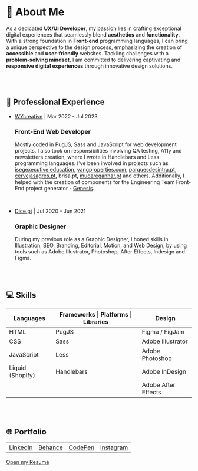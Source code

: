 <h1>👋 About Me</h1>
<p>As a dedicated <strong>UX/UI Developer</strong>, my passion lies in crafting exceptional digital experiences that seamlessly blend <strong>aesthetics</strong> and <strong>functionality</strong>. With a strong foundation in <strong>Front-end</strong> programming languages, I can bring a unique perspective to the design process, emphasizing the creation of <strong>accessible</strong> and <strong>user-friendly</strong> websites. Tackling challenges with a <strong>problem-solving mindset</strong>, I am committed to delivering captivating and <strong>responsive digital experiences</strong> through innovative design solutions.</p>
<br><br>

<h2>💼 Professional Experience</h2>
<ul>
  <li>
    <p><a href="https://wycreative.com/">WYcreative</a> | Mar 2022 - Jul 2023</p>
    <h3>Front-End Web Developer</h3>
    <p>Mostly coded in PugJS, Sass and JavaScript for web development projects. I also took on responsibilities involving QA testing, A11y and newsletters creation, where I wrote in Handlebars and Less programming languages. I’ve been involved in projects such as <a href="https://isegexecutive.education/">isegexecutive.education</a>, <a href="https://www.vangproperties.com/en/">vangproperties.com</a>, <a href="https://www.parquesdesintra.pt/pt/">parquesdesintra.pt</a>, <a href="https://www.cervejasagres.pt/pt/">cervejasagres.pt</a>, <ahref="https://www.brisa.pt/pt/">brisa.pt</a>, <a href="https://mudareganhar.pt">mudareganhar.pt</a> and others. Additionally, I helped with the creation of components for the Engineering Team Front-End project generator - <a href="https://github.com/WYcreative/genesis">Genesis</a>.</p>
    <br>
  </li>
  <li>
    <p><a href="https://www.dice.pt/">Dice.pt</a> | Jul 2020 - Jun 2021</p>
    <h3>Graphic Designer</h3>
    <p>During my previous role as a Graphic Designer, I honed skills in Illustration, SEO, Branding, Editorial, Motion, and Web Design, by using tools such as Adobe Illustrator, Photoshop, After Effects, Indesign and Figma.</p>
  </li>
</ul>
<br><br>

<h2>💻 Skills</h2>
<table>
  <thead>
    <tr>
      <th>Languages</th>
      <th>Frameworks | Platforms | Libraries</th>
      <th>Design</th>
    </tr>
  </thead>
  <tbody>
    <tr>
      <td>HTML</td>
      <td>PugJS</td>
      <td>Figma / FigJam</td>
    </tr>
    <tr>
      <td>CSS</td>
      <td>Sass</td>
      <td>Adobe Illustrator</td>
    </tr>
    <tr>
      <td>JavaScript</td>
      <td>Less</td>
      <td>Adobe Photoshop</td>
    </tr>
    <tr>
      <td>Liquid (Shopify)</td>
      <td>Handlebars</td>
      <td>Adobe InDesign</td>
    </tr>
    <tr>
      <td></td>
      <td></td>
      <td>Adobe After Effects</td>
    </tr>
  </tbody>
</table>
<br><br>
  
<h2>🌐 Portfolio</h2>
<table>
  <tr>
    <td><a href="https://linkedin.com/in/raul-ramos-pinto">LinkedIn</a></td>
    <td><a href="https://behance.net/raulramospinto">Behance</a></td>
    <td><a href="https://codepen.io/raulbmrp">CodePen</a></td>
    <td><a href="https://instagram.com/raulbmrp">Instagram</a></td>
  </tr>
</table>
<a href="https://drive.google.com/file/d/1Uc-wgqqPp4Uw2_E73tsM8BS1mNxl-8Gs/view?usp=sharing">Open my Resumé</a>
<br>
